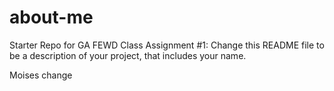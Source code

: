 # about-me

Starter Repo for GA FEWD Class Assignment #1: Change this README file to be a description of your project, that includes your name.


Moises change